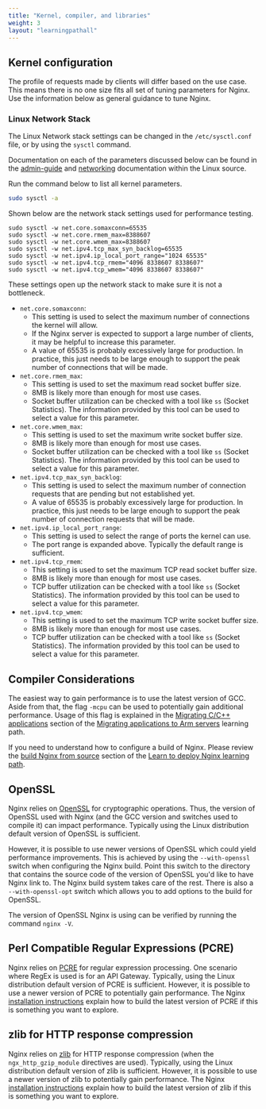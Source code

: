 ```yaml
---
title: "Kernel, compiler, and libraries"
weight: 3
layout: "learningpathall"
---
```


##  Kernel configuration

The profile of requests made by clients will differ based on the use case. This means there is no one size fits all set of tuning parameters for Nginx. Use the information below as general guidance to tune Nginx.

### Linux Network Stack

The Linux Network stack settings can be changed in the `/etc/sysctl.conf` file, or by using the `sysctl` command.

Documentation on each of the parameters discussed below can be found in the [admin-guide](https://github.com/torvalds/linux/blob/master/Documentation/admin-guide/sysctl/net.rst) and [networking](https://github.com/torvalds/linux/blob/master/Documentation/networking/ip-sysctl.rst) documentation within the Linux source.

Run the command below to list all kernel parameters.

```bash
sudo sysctl -a
```

Shown below are the network stack settings used for performance testing.

```
sudo sysctl -w net.core.somaxconn=65535
sudo sysctl -w net.core.rmem_max=8388607
sudo sysctl -w net.core.wmem_max=8388607
sudo sysctl -w net.ipv4.tcp_max_syn_backlog=65535
sudo sysctl -w net.ipv4.ip_local_port_range="1024 65535"
sudo sysctl -w net.ipv4.tcp_rmem="4096 8338607 8338607"
sudo sysctl -w net.ipv4.tcp_wmem="4096 8338607 8338607"
```

These settings open up the network stack to make sure it is not a bottleneck.

* `net.core.somaxconn`:
  * This setting is used to select the maximum number of connections the kernel will allow.
  * If the Nginx server is expected to support a large number of clients, it may be helpful to increase this parameter.
  * A value of 65535 is probably excessively large for production. In practice, this just needs to be large enough to support the peak number of connections that will be made.
* `net.core.rmem_max`:
  * This setting is used to set the maximum read socket buffer size.
  * 8MB is likely more than enough for most use cases.
  * Socket buffer utilization can be checked with a tool like `ss` (Socket Statistics). The information provided by this tool can be used to select a value for this parameter.
* `net.core.wmem_max`:
  * This setting is used to set the maximum write socket buffer size.
  * 8MB is likely more than enough for most use cases.
  * Socket buffer utilization can be checked with a tool like `ss` (Socket Statistics). The information provided by this tool can be used to select a value for this parameter.
* `net.ipv4.tcp_max_syn_backlog`:
  * This setting is used to select the maximum number of connection requests that are pending but not established yet.
  * A value of 65535 is probably excessively large for production. In practice, this just needs to be large enough to support the peak number of connection requests that will be made.
* `net.ipv4.ip_local_port_range`:
  * This setting is used to select the range of ports the kernel can use.
  * The port range is expanded above. Typically the default range is sufficient.
* `net.ipv4.tcp_rmem`:
  * This setting is used to set the maximum TCP read socket buffer size.
  * 8MB is likely more than enough for most use cases.
  * TCP buffer utilization can be checked with a tool like `ss` (Socket Statistics). The information provided by this tool can be used to select a value for this parameter.
* `net.ipv4.tcp_wmem`:
  * This setting is used to set the maximum TCP write socket buffer size.
  * 8MB is likely more than enough for most use cases.
  * TCP buffer utilization can be checked with a tool like `ss` (Socket Statistics). The information provided by this tool can be used to select a value for this parameter.

##  Compiler Considerations

The easiest way to gain performance is to use the latest version of GCC. Aside from that, the flag `-mcpu` can be used to potentially gain additional performance. Usage of this flag is explained in the [Migrating C/C++ applications](/learning-paths/servers-and-cloud-computing/migration/c-c++) section of the [Migrating applications to Arm servers](/learning-paths/servers-and-cloud-computing/migration/) learning path.

If you need to understand how to configure a build of Nginx. Please review the [build Nginx from source](/learning-paths/servers-and-cloud-computing/nginx/build_from_source) section of the [Learn to deploy Nginx learning path](/learning-paths/servers-and-cloud-computing/nginx/).

##  OpenSSL

Nginx relies on [OpenSSL](https://www.openssl.org/) for cryptographic operations. Thus, the version of OpenSSL used with Nginx (and the GCC version and switches used to compile it) can impact performance. Typically using the Linux distribution default version of OpenSSL is sufficient.

However, it is possible to use newer versions of OpenSSL which could yield performance improvements. This is achieved by using the `--with-openssl` switch when configuring the Nginx build. Point this switch to the directory that contains the source code of the version of OpenSSL you'd like to have Nginx link to. The Nginx build system takes care of the rest. There is also a `--with-openssl-opt` switch which allows you to add options to the build for OpenSSL.

The version of OpenSSL Nginx is using can be verified by running the command `nginx -V`.

##  Perl Compatible Regular Expressions (PCRE)

Nginx relies on [PCRE](https://www.pcre.org/) for regular expression processing. One scenario where RegEx is used is for an API Gateway. Typically, using the Linux distribution default version of PCRE is sufficient. However, it is possible to use a newer version of PCRE to potentially gain performance. The Nginx [installation instructions](https://docs.nginx.com/nginx/admin-guide/installing-nginx/installing-nginx-open-source/#compiling-and-installing-from-source) explain how to build the latest version of PCRE if this is something you want to explore.

##  zlib for HTTP response compression

Nginx relies on [zlib](https://zlib.net/) for HTTP response compression (when the `ngx_http_gzip_module` directives are used). Typically, using the Linux distribution default version of zlib is sufficient. However, it is possible to use a newer version of zlib to potentially gain performance. The Nginx [installation instructions](https://docs.nginx.com/nginx/admin-guide/installing-nginx/installing-nginx-open-source/#compiling-and-installing-from-source) explain how to build the latest version of zlib if this is something you want to explore.